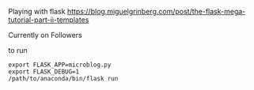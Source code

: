 Playing with flask
https://blog.miguelgrinberg.com/post/the-flask-mega-tutorial-part-ii-templates

Currently on Followers

to run

```
export FLASK_APP=microblog.py
export FLASK_DEBUG=1
/path/to/anaconda/bin/flask run
```
